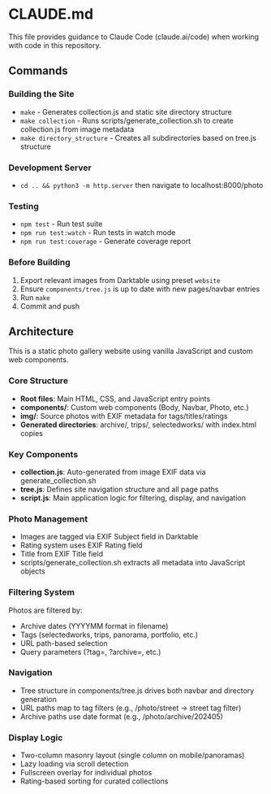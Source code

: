 # CLAUDE.md

This file provides guidance to Claude Code (claude.ai/code) when working with code in this repository.

## Commands

### Building the Site
- `make` - Generates collection.js and static site directory structure
- `make collection` - Runs scripts/generate_collection.sh to create collection.js from image metadata
- `make directory_structure` - Creates all subdirectories based on tree.js structure

### Development Server
- `cd .. && python3 -m http.server` then navigate to localhost:8000/photo

### Testing
- `npm test` - Run test suite
- `npm run test:watch` - Run tests in watch mode
- `npm run test:coverage` - Generate coverage report

### Before Building
1. Export relevant images from Darktable using preset `website`
2. Ensure `components/tree.js` is up to date with new pages/navbar entries
3. Run `make`
4. Commit and push

## Architecture

This is a static photo gallery website using vanilla JavaScript and custom web components.

### Core Structure
- **Root files**: Main HTML, CSS, and JavaScript entry points
- **components/**: Custom web components (Body, Navbar, Photo, etc.)
- **img/**: Source photos with EXIF metadata for tags/titles/ratings
- **Generated directories**: archive/, trips/, selectedworks/ with index.html copies

### Key Components
- **collection.js**: Auto-generated from image EXIF data via generate_collection.sh
- **tree.js**: Defines site navigation structure and all page paths
- **script.js**: Main application logic for filtering, display, and navigation

### Photo Management
- Images are tagged via EXIF Subject field in Darktable
- Rating system uses EXIF Rating field
- Title from EXIF Title field
- scripts/generate_collection.sh extracts all metadata into JavaScript objects

### Filtering System
Photos are filtered by:
- Archive dates (YYYYMM format in filename)
- Tags (selectedworks, trips, panorama, portfolio, etc.)
- URL path-based selection
- Query parameters (?tag=, ?archive=, etc.)

### Navigation
- Tree structure in components/tree.js drives both navbar and directory generation
- URL paths map to tag filters (e.g., /photo/street → street tag filter)
- Archive paths use date format (e.g., /photo/archive/202405)

### Display Logic
- Two-column masonry layout (single column on mobile/panoramas)
- Lazy loading via scroll detection
- Fullscreen overlay for individual photos
- Rating-based sorting for curated collections